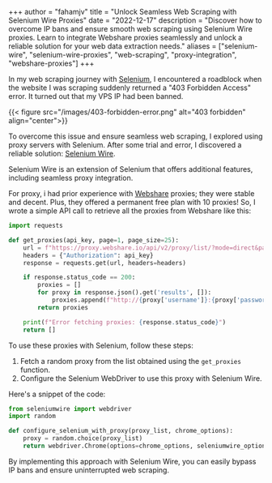 +++
author = "fahamjv"
title = "Unlock Seamless Web Scraping with Selenium Wire Proxies"
date = "2022-12-17"
description = "Discover how to overcome IP bans and ensure smooth web scraping using Selenium Wire proxies. Learn to integrate Webshare proxies seamlessly and unlock a reliable solution for your web data extraction needs."
aliases = ["selenium-wire", "selenium-wire-proxies", "web-scraping", "proxy-integration", "webshare-proxies"]
+++

In my web scraping journey with [Selenium](https://pypi.org/project/selenium/), I encountered a roadblock when the website I was scraping suddenly returned a "403 Forbidden Access" error. It turned out that my VPS IP had been banned.

{{< figure src="/images/403-forbidden-error.png" alt="403 forbidden" align="center">}}

To overcome this issue and ensure seamless web scraping, I explored using proxy servers with Selenium. After some trial and error, I discovered a reliable solution: [Selenium Wire](https://pypi.org/project/selenium-wire/).

Selenium Wire is an extension of Selenium that offers additional features, including seamless proxy integration.

For proxy, i had prior experience with [Webshare](https://www.webshare.io/?referral_code=wbj58rdo8cqi) proxies; they were stable and decent. Plus, they offered a permanent free plan with 10 proxies! So, I wrote a simple API call to retrieve all the proxies from Webshare like this:

```python
import requests

def get_proxies(api_key, page=1, page_size=25):
    url = f"https://proxy.webshare.io/api/v2/proxy/list/?mode=direct&page={page}&page_size={page_size}"
    headers = {"Authorization": api_key}
    response = requests.get(url, headers=headers)

    if response.status_code == 200:
        proxies = []
        for proxy in response.json().get('results', []):
            proxies.append(f"http://{proxy['username']}:{proxy['password']}@{proxy['proxy_address']}:{proxy['port']}")
        return proxies

    print(f"Error fetching proxies: {response.status_code}")
    return []
```

To use these proxies with Selenium, follow these steps:

1. Fetch a random proxy from the list obtained using the `get_proxies` function.
2. Configure the Selenium WebDriver to use this proxy with Selenium Wire.

Here's a snippet of the code:

```python
from seleniumwire import webdriver
import random

def configure_selenium_with_proxy(proxy_list, chrome_options):
    proxy = random.choice(proxy_list)
    return webdriver.Chrome(options=chrome_options, seleniumwire_options={'proxy': proxy})
```

By implementing this approach with Selenium Wire, you can easily bypass IP bans and ensure uninterrupted web scraping.

